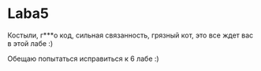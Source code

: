 # Laba5
Костыли, г***о код, сильная связанность, грязный кот, это все ждет вас в этой лабе :)


Обещаю попытаться исправиться к 6 лабе :)
